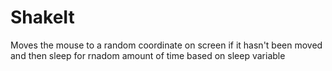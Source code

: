 # ShakeIt

Moves the mouse to a random coordinate on screen if it hasn't been moved and then sleep for rnadom amount of time based on sleep variable 
